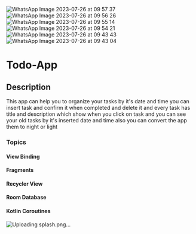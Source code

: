![WhatsApp Image 2023-07-26 at 09 57 37](https://github.com/Mohamed00-Hany/Todo-App/assets/123842448/e544a56f-10ec-4264-9faa-cddc9acee4bd)
![WhatsApp Image 2023-07-26 at 09 56 26](https://github.com/Mohamed00-Hany/Todo-App/assets/123842448/1e55b577-b6ce-42a2-97ad-bac2e131798c)
![WhatsApp Image 2023-07-26 at 09 55 14](https://github.com/Mohamed00-Hany/Todo-App/assets/123842448/90584b40-b94d-4567-a532-76a7365e8916)
![WhatsApp Image 2023-07-26 at 09 54 21](https://github.com/Mohamed00-Hany/Todo-App/assets/123842448/23c24806-b4e0-418c-99e2-7c13e9d6e4f2)
![WhatsApp Image 2023-07-26 at 09 43 43](https://github.com/Mohamed00-Hany/Todo-App/assets/123842448/83d557a9-31f0-4b99-8d74-50d12459dfb5)
![WhatsApp Image 2023-07-26 at 09 43 04](https://github.com/Mohamed00-Hany/Todo-App/assets/123842448/a5730c96-5642-4baf-92f2-3c1e3a3a5ed9)
# Todo-App
## Description
This app can help you to organize your tasks by it's date and time
you can insert task and confirm it when completed and delete it and every task has title and description which show when you click on task and you can see your old tasks by it's inserted date and time also you can convert the app them to night or light
### Topics
#### View Binding
#### Fragments
#### Recycler View
#### Room Database
#### Kotlin Coroutines
![Uploading splash.png…]()
